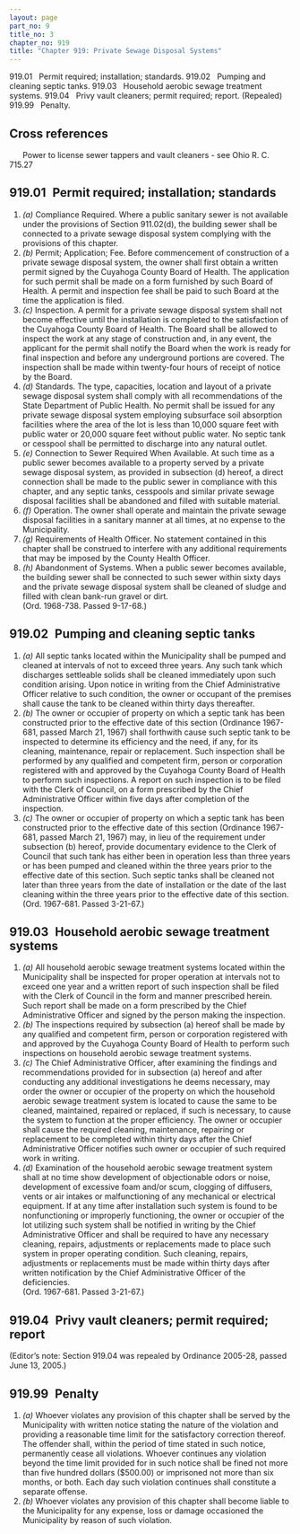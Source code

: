 ```yaml
---
layout: page
part_no: 9
title_no: 3
chapter_no: 919
title: "Chapter 919: Private Sewage Disposal Systems"
---
```


919.01   Permit required; installation; standards.
919.02   Pumping and cleaning septic tanks.
919.03   Household aerobic sewage treatment systems.
919.04   Privy vault cleaners; permit required; report. (Repealed)
919.99   Penalty.

## Cross references

      Power to license sewer tappers and vault cleaners - see Ohio R. C. 715.27

## 919.01   Permit required; installation; standards

1. _(a)_ Compliance Required. Where a public sanitary sewer is not available
under the provisions of Section 911.02(d), the building sewer shall be connected to a private sewage disposal
system complying with the provisions of this chapter.
2. _(b)_ Permit; Application; Fee. Before commencement of construction of a
private sewage disposal system, the owner shall first obtain a written permit
signed by the Cuyahoga County Board of Health. The application for such permit
shall be made on a form furnished by such Board of Health. A permit and
inspection fee shall be paid to such Board at the time the application is
filed.
3. _(c)_ Inspection. A permit for a private sewage disposal system shall not
become effective until the installation is completed to the satisfaction of the
Cuyahoga County Board of Health. The Board shall be allowed to inspect the work
at any stage of construction and, in any event, the applicant for the permit
shall notify the Board when the work is ready for final inspection and before
any underground portions are covered. The inspection shall be made within
twenty-four hours of receipt of notice by the Board.
4. _(d)_ Standards. The type, capacities, location and layout of a private
sewage disposal system shall comply with all recommendations of the State
Department of Public Health. No permit shall be issued for any private sewage
disposal system employing subsurface soil absorption facilities where the area
of the lot is less than 10,000 square feet with public water or 20,000 square
feet without public water. No septic tank or cesspool shall be permitted to
discharge into any natural outlet.
5. _(e)_ Connection to Sewer Required When Available. At such time as a public
sewer becomes available to a property served by a private sewage disposal
system, as provided in subsection (d) hereof, a direct connection shall be made
to the public sewer in compliance with this chapter, and any septic tanks,
cesspools and similar private sewage disposal facilities shall be abandoned and
filled with suitable material.
6. _(f)_ Operation. The owner shall operate and maintain the private sewage
disposal facilities in a sanitary manner at all times, at no expense to the
Municipality.
7. _(g)_ Requirements of Health Officer. No statement contained in this chapter
shall be construed to interfere with any additional requirements that may be
imposed by the County Health Officer.
8. _(h)_ Abandonment of Systems. When a public sewer becomes available, the
building sewer shall be connected to such sewer within sixty days and the
private sewage disposal system shall be cleaned of sludge and filled with clean
bank-run gravel or dirt.  
(Ord. 1968-738. Passed 9-17-68.)

## 919.02   Pumping and cleaning septic tanks

1. _(a)_ All septic tanks located within the Municipality shall be pumped and
cleaned at intervals of not to exceed three years. Any such tank which
discharges settleable solids shall be cleaned immediately upon such condition
arising. Upon notice in writing from the Chief Administrative Officer relative
to such condition, the owner or occupant of the premises shall cause the tank
to be cleaned within thirty days thereafter.
2. _(b)_ The owner or occupier of property on which a septic tank has been
constructed prior to the effective date of this section (Ordinance 1967-681,
passed March 21, 1967) shall forthwith cause such septic tank to be inspected
to determine its efficiency and the need, if any, for its cleaning,
maintenance, repair or replacement. Such inspection shall be performed by any
qualified and competent firm, person or corporation registered with and
approved by the Cuyahoga County Board of Health to perform such inspections. A
report on such inspection is to be filed with the Clerk of Council, on a form
prescribed by the Chief Administrative Officer within five days after
completion of the inspection.
3. _(c)_ The owner or occupier of property on which a septic tank has been
constructed prior to the effective date of this section (Ordinance 1967-681,
passed March 21, 1967) may, in lieu of the requirement under subsection (b)
hereof, provide documentary evidence to the Clerk of Council that such tank has
either been in operation less than three years or has been pumped and cleaned
within the three years prior to the effective date of this section. Such septic
tanks shall be cleaned not later than three years from the date of installation
or the date of the last cleaning within the three years prior to the effective
date of this section.  
(Ord. 1967-681. Passed 3-21-67.)

## 919.03   Household aerobic sewage treatment systems

1. _(a)_ All household aerobic sewage treatment systems located within the
Municipality shall be inspected for proper operation at intervals not to exceed
one year and a written report of such inspection shall be filed with the Clerk
of Council in the form and manner prescribed herein. Such report shall be made
on a form prescribed by the Chief Administrative Officer and signed by the
person making the inspection.
2. _(b)_ The inspections required by subsection (a) hereof shall be made by
any qualified and competent firm, person or corporation registered with and
approved by the Cuyahoga County Board of Health to perform such inspections on
household aerobic sewage treatment systems.
3. _(c)_ The Chief Administrative Officer, after examining the findings and
recommendations provided for in subsection (a) hereof and after conducting any
additional investigations he deems necessary, may order the owner or occupier
of the property on which the household aerobic sewage treatment system is
located to cause the same to be cleaned, maintained, repaired or replaced, if
such is necessary, to cause the system to function at the proper efficiency.
The owner or occupier shall cause the required cleaning, maintenance, repairing
or replacement to be completed within thirty days after the Chief
Administrative Officer notifies such owner or occupier of such required work in
writing.
4. _(d)_ Examination of the household aerobic sewage treatment system shall at
no time show development of objectionable odors or noise, development of
excessive foam and/or scum, clogging of diffusers, vents or air intakes or
malfunctioning of any mechanical or electrical equipment. If at any time after
installation such system is found to be nonfunctioning or improperly
functioning, the owner or occupier of the lot utilizing such system shall be
notified in writing by the Chief Administrative Officer and shall be required
to have any necessary cleaning, repairs, adjustments or replacements made to
place such system in proper operating condition. Such cleaning, repairs,
adjustments or replacements must be made within thirty days after written
notification by the Chief Administrative Officer of the deficiencies.  
(Ord. 1967-681. Passed 3-21-67.)

## 919.04   Privy vault cleaners; permit required; report

(Editor’s note: Section 919.04 was repealed by Ordinance 2005-28, passed June 13, 2005.)

## 919.99   Penalty

1. _(a)_ Whoever violates any provision of this chapter shall be served by the
Municipality with written notice stating the nature of the violation and
providing a reasonable time limit for the satisfactory correction thereof. The
offender shall, within the period of time stated in such notice, permanently
cease all violations. Whoever continues any violation beyond the time limit
provided for in such notice shall be fined not more than five hundred dollars
($500.00) or imprisoned not more than six months, or both. Each day such
violation continues shall constitute a separate offense.
2. _(b)_ Whoever violates any provision of this chapter shall become liable to
the Municipality for any expense, loss or damage occasioned the Municipality by
reason of such violation.
